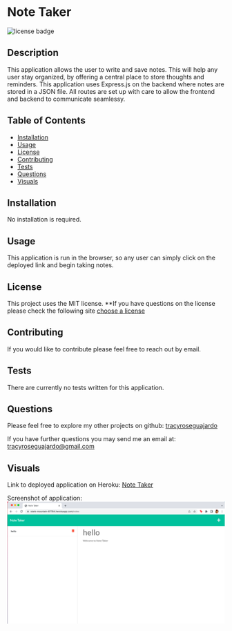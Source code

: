 # Note Taker
  ![license badge](https://img.shields.io/badge/license-MIT-yellowgreen.svg)

## Description
This application allows the user to write and save notes. This will help any user stay organized, by offering a central place to store thoughts and reminders. This application uses Express.js on the backend where notes are stored in a JSON file. All routes are set up with care to allow the frontend and backend to communicate seamlessy.

## Table of Contents
- [Installation](#installation)
- [Usage](#usage)
- [License](#license)
- [Contributing](#contributing)
- [Tests](#tests)
- [Questions](#questions)
- [Visuals](#visuals)

## Installation

No installation is required.

## Usage

This application is run in the browser, so any user can simply click on the deployed link and begin taking notes.

## License
  
  This project uses the MIT license. 
  **If you have questions on the license please check the following site [choose a license](https://www.google.com)

## Contributing

If you would like to contribute please feel free to reach out by email. 

## Tests

There are currently no tests written for this application.

## Questions

Please feel free to explore my other projects on github: [tracyroseguajardo](https://www.github.com/tracyroseguajardo)

If you have further questions you may send me an email at: tracyroseguajardo@gmail.com

## Visuals

Link to deployed application on Heroku:
[Note Taker](https://stark-mountain-87784.herokuapp.com/)

Screenshot of application:
![Note Taker Screenshot](./assets/note-taker-screenshot.png)